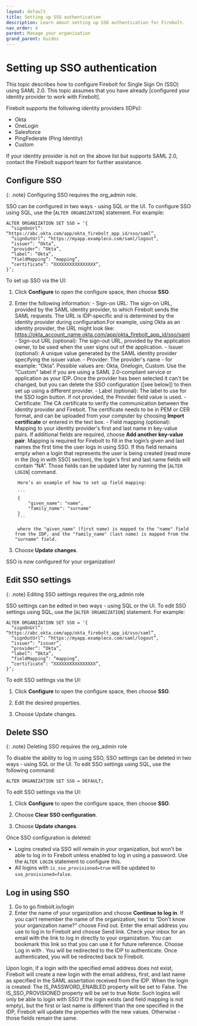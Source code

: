 ```yaml
---
layout: default
title: Setting up SSO authentication
description: Learn about setting up SSO authentication for Firebolt. 
nav_order: 4
parent: Manage your organization
grand_parent: Guides
---
```


# Setting up SSO authentication

This topic describes how to configure Firebolt for Single Sign On (SSO) using SAML 2.0. This topic assumes that you have already [configured your identity provider to work with Firebolt].

Firebolt supports the following identity providers (IDPs):
- Okta
- OneLogin
- Salesforce
- PingFederate (Ping Identity)
- Custom

If your identity provider is not on the above list but supports SAML 2.0, contact the Firebolt support team for further assistance. 


## Configure SSO

{: .note}
Configuring SSO requires the org_admin role.

SSO can be configured in two ways - using SQL or the UI.  To configure SSO using SQL, use the [`ALTER ORGANIZATION`] statement. For example:

```
ALTER ORGANIZATION SET SSO = ‘{
  “signOnUrl”: “https://abc.okta.com/app/okta_firebolt_app_id/sso/saml”,
  “signOutUrl”: “https://myapp.exampleco.com/saml/logout”, 
  “issuer”: “Okta”,
  “provider”: “Okta”,
  “label”: “Okta”,
  “fieldMapping”: “mapping”,
  “certificate”: “XXXXXXXXXXXXXXXX”,
}’;
```

To set up SSO via the UI:
1. Click **Configure** to open the configure space, then choose **SSO**.

2. Enter the following information:
        - Sign-on URL: The sign-on URL, provided by the SAML identity provider, to which Firebolt sends the SAML requests. The URL is IDP-specific and is determined by the identity provider during configuration.For example, using Okta as an identity provider, the URL might look like:
        https://okta_account_name.okta.com/app/okta_firebolt_app_id/sso/saml 
        - Sign-out URL (optional): The sign-out URL, provided by the application owner, to be used when the user signs out of the application. 
        - Issuer (optional): A unique value generated by the SAML identity provider specifying the issuer value.
        - Provider: The provider's name - for example: “Okta”. Possible values are: Okta, Onelogin, Custom. Use the "Custom" label if you are using a SAML 2.0-compliant service or application as your IDP. Once the provider has been selected it can't be changed, but you can delete the SSO configuration ([see below]) to then set up using a different provider. 
        - Label (optional): The label to use for the SSO login button. If not provided, the Provider field value is used. 
        - Certificate: The CA certificate to verify the communication between the identity provider and Firebolt. The certificate needs to be in PEM or CER format, and can be uploaded from your computer by choosing **Import certificate** or entered in the text box. 
        - Field mapping (optional): Mapping to your identity provider's first and last name in key-value pairs. If additional fields are required, choose **Add another key-value pair**. Mapping is required for Firebolt to fill in the login’s given and last names the first time the user logs in using SSO. 
        If this field remains empty when a login that represents the user is being created (read more in the [log in with SSO] section), the login's first and last name fields will contain “NA”. Those fields can be updated later by running the [`ALTER LOGIN`] command. 

        Here’s an example of how to set up field mapping:
        
        ```
        {
            "given_name": "name",
            "family_name": "surname"
        }
        ```

        where the "given_name" (first name) is mapped to the "name" field from the IDP, and the "family_name" (last name) is mapped from the "surname" field.
3. Choose **Update changes**.

SSO is now configured for your organization!

## Edit SSO settings

{: .note}
Editing SSO settings requires the org_admin role

SSO settings can be edited in two ways - using SQL or the UI.  To edit SSO settings using SQL, use the [`ALTER ORGANIZATION`] statement. For example:

```
ALTER ORGANIZATION SET SSO = ‘{
  “signOnUrl”: “https://abc.okta.com/app/okta_firebolt_app_id/sso/saml”,
  “signOutUrl”: “https://myapp.exampleco.com/saml/logout”, 
  “issuer”: “issuer”,
  “provider”: “Okta”, 
  “label”: “Okta”,
  “fieldMapping”: “mapping”,
  “certificate”: “XXXXXXXXXXXXXXXX”,
}’;
```


To edit SSO settings via the UI:
1. Click **Configure** to open the configure space, then choose **SSO**.

2. Edit the desired properties.

3. Choose Update changes.

## Delete SSO

{: .note}
Deleting SSO requires the org_admin role

To disable the ability to log in using SSO, SSO settings can be deleted in two ways - using SQL or the UI.  To edit SSO settings using SQL, use the following command:

```ALTER ORGANIZATION SET SSO = DEFAULT;```

To edit SSO settings via the UI:
1. Click **Configure** to open the configure space, then choose **SSO**.

2. Choose **Clear SSO configuration**.
3. Choose **Update changes**.


Once SSO configuration is deleted:
- Logins created via SSO will remain in your organization, but won't be able to log in to Firebolt unless enabled to log in using a password. Use the `ALTER LOGIN` statement to configure this. 
- All logins with `is_sso_provisioned=true` will be updated to `sso_provisioned=false`.


## Log in using SSO

1. Go to go.firebolt.io/login
2. Enter the name of your organization and choose **Continue to log in**.
If you can’t remember the name of the organization, next to “Don’t know your organization name?” choose Find out.
Enter the email address you use to log in to Firebolt and choose Send link.
Check your inbox for an email with the link to log in directly to your organization. You can bookmark this link so that you can use it for future reference.
Choose Log in with <IDP>.
You will be redirected to the IDP to authenticate. Once authenticated, you will be redirected back to Firebolt.

Upon login, if a login with the specified email address does not exist, Firebolt will create a new login with the email address, first, and last name as specified in the SAML assertation received from the IDP. 
When the login is created:
The IS_PASSWORD_ENABLED property will be set to False.
The IS_SSO_PROVISIONED property will be set to true 
Note: Such logins will only be able to login with SSO
If the login exists (and field mapping is not empty), but the first or last name is different than the one specified in the IDP, Firebolt will update the properties with the new values. Otherwise - those fields remain the same. 
